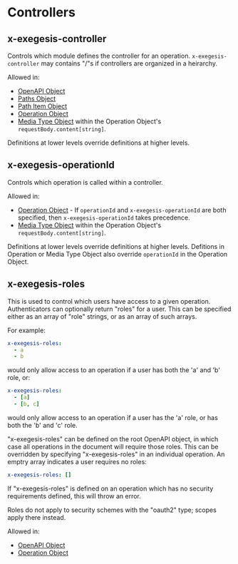 # Controllers

## x-exegesis-controller

Controls which module defines the controller for an operation.
`x-exegesis-controller` may contains "/"s if controllers are organized in a
heirarchy.

Allowed in:

* [OpenAPI Object](https://github.com/OAI/OpenAPI-Specification/blob/master/versions/3.0.1.md#oasObject)
* [Paths Object](https://github.com/OAI/OpenAPI-Specification/blob/master/versions/3.0.1.md#pathsObject)
* [Path Item Object](https://github.com/OAI/OpenAPI-Specification/blob/master/versions/3.0.1.md#pathItemObject)
* [Operation Object](https://github.com/OAI/OpenAPI-Specification/blob/master/versions/3.0.1.md#operationObject)
* [Media Type Object](https://github.com/OAI/OpenAPI-Specification/blob/master/versions/3.0.1.md#mediaTypeObject) within the Operation Object's `requestBody.content[string]`.

Definitions at lower levels override definitions at higher levels.

## x-exegesis-operationId

Controls which operation is called within a controller.

Allowed in:

* [Operation Object](https://github.com/OAI/OpenAPI-Specification/blob/master/versions/3.0.1.md#operationObject) - If `operationId` and `x-exegesis-operationId` are both specified, then `x-exegesis-operationId` takes precedence.
* [Media Type Object](https://github.com/OAI/OpenAPI-Specification/blob/master/versions/3.0.1.md#mediaTypeObject) within the Operation Object's `requestBody.content[string]`.

Definitions at lower levels override definitions at higher levels.  Defitions in Operation or Media Type Object also override `operationId` in the Operation Object.

## x-exegesis-roles

This is used to control which users have access to a given operation.
Authenticators can optionally return "roles" for a user.  This can be
specified either as an array of "role" strings, or as an array of such arrays.

For example:

```yaml
x-exegesis-roles:
  - a
  - b
```

would only allow access to an operation if a user has both the 'a' and 'b'
role, or:

```yaml
x-exegesis-roles:
  - [a]
  - [b, c]
```

would only allow access to an operation if a user has the 'a' role, or has
both the 'b' and 'c' role.

"x-exegesis-roles" can be defined on the root OpenAPI object, in which case
all operations in the document will require those roles.  This can be overridden
by specifying "x-exegesis-roles" in an individual operation.  An emptry array
indicates a user requires no roles:

```yaml
x-exegesis-roles: []
```

If "x-exegesis-roles" is defined on an operation which has no security
requirements defined, this will throw an error.

Roles do not apply to security schemes with the "oauth2" type; scopes apply
there instead.

Allowed in:

* [OpenAPI Object](https://github.com/OAI/OpenAPI-Specification/blob/master/versions/3.0.1.md#oasObject)
* [Operation Object](https://github.com/OAI/OpenAPI-Specification/blob/master/versions/3.0.1.md#operationObject)
